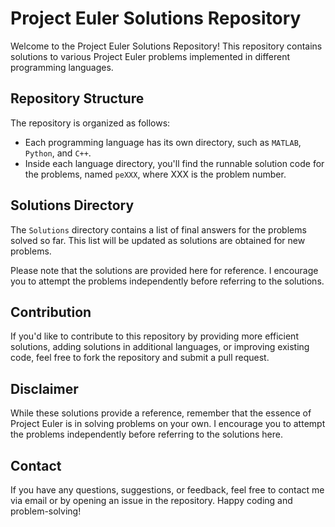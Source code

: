 # Project Euler Solutions Repository

Welcome to the Project Euler Solutions Repository! This repository contains solutions to various Project Euler problems implemented in different programming languages.

## Repository Structure

The repository is organized as follows:

- Each programming language has its own directory, such as `MATLAB`, `Python`, and `C++`.
- Inside each language directory, you'll find the runnable solution code for the problems, named `peXXX`, where XXX is the problem number.

## Solutions Directory

The `Solutions` directory contains a list of final answers for the problems solved so far. This list will be updated as solutions are obtained for new problems.

Please note that the solutions are provided here for reference. I encourage you to attempt the problems independently before referring to the solutions.

## Contribution

If you'd like to contribute to this repository by providing more efficient solutions, adding solutions in additional languages, or improving existing code, feel free to fork the repository and submit a pull request.

## Disclaimer

While these solutions provide a reference, remember that the essence of Project Euler is in solving problems on your own. I encourage you to attempt the problems independently before referring to the solutions here.

## Contact

If you have any questions, suggestions, or feedback, feel free to contact me via email or by opening an issue in the repository. Happy coding and problem-solving!
